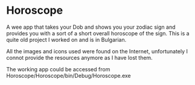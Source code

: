 # Horoscope
A wee app that takes your Dob and shows you your zodiac sign and provides you with a sort of a short overall horoscope of the sign. This is a quite old project I worked on and is in Bulgarian.

All the images and icons used were found on the Internet, unfortunately I connot provide the resources anymore as I have lost them.

The working app could be accessed from Horoscope/Horoscope/bin/Debug/Horoscope.exe

